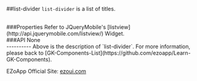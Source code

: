##list-divider
`list-divider` is a list of titles.

<br/>
###Properties
Refer to JQueryMobile's [listview](http://api.jquerymobile.com/listview/) Widget.

<br/>
###API
None


<br/>
----------
Above is the description of `list-divider`. For more information, please back to [GK-Components-List](https://github.com/ezoapp/Learn-GK-Components).

EZoApp Official Site: [ezoui.com](http://ezoui.com/)







